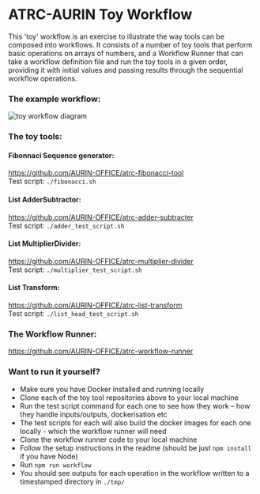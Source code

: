 # ATRC-AURIN Toy Workflow

This 'toy' workflow is an exercise to illustrate the way tools can be composed into workflows. It consists of a number of toy tools that perform basic operations on arrays of numbers, and a Workflow Runner that can take a workflow definition file and run the toy tools in a given order, providing it with initial values and passing results through the sequential workflow operations. 

### The example workflow:

![toy workflow diagram](https://user-images.githubusercontent.com/28953011/152715452-1be015dc-90b3-4d82-b8a5-4f092f74e0a9.png)

### The toy tools:

#### Fibonnaci Sequence generator:
https://github.com/AURIN-OFFICE/atrc-fibonacci-tool   
Test script: `./fibonacci.sh`

#### List AdderSubtractor:
https://github.com/AURIN-OFFICE/atrc-adder-subtracter   
Test script: `./adder_test_script.sh`

#### List MultiplierDivider:
https://github.com/AURIN-OFFICE/atrc-multiplier-divider   
Test script: `./multiplier_test_script.sh`

#### List Transform:
https://github.com/AURIN-OFFICE/atrc-list-transform   
Test script: `./list_head_test_script.sh`

### The Workflow Runner:

https://github.com/AURIN-OFFICE/atrc-workflow-runner

### Want to run it yourself?

- Make sure you have Docker installed and running locally
- Clone each of the toy tool repositories above to your local machine
- Run the test script command for each one to see how they work – how they handle inputs/outputs, dockerisation etc
- The test scripts for each will also build the docker images for each one locally - which the workflow runner will need
- Clone the workflow runner code to your local machine
- Follow the setup instructions in the readme (should be just `npm install` if you have Node)
- Run `npm run workflow`
- You should see outputs for each operation in the workflow written to a timestamped directory in `./tmp/`
